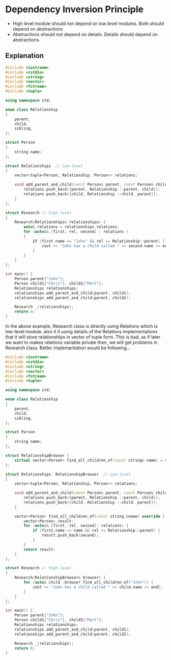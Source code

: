 # Dependency Inversion Principle
-  High level module should not depend on low level modules. Both should depend on abstractions 
-  Abstractions should not depend on details. Details should depend on abstractions.

## Explanation
```c++
#include <iostream>
#include <cstdio>
#include <string>
#include <vector>
#include <fstream>
#include <tuple>

using namespace std;

enum class Relationship
{
    parent,
    child,
    sibling,
};

struct Person
{
    string name;
};

struct Relationships  // Low-level
{
    vector<tuple<Person, Relationship, Person>> relations;

    void add_parent_and_child(const Person& parent, const Person& child) {
        relations.push_back({parent, Relationship ::parent, child});
        relations.push_back({child, Relationship ::child, parent});
    }
};

struct Research // high-level
{
    Research(Relationships& relationships) {
        auto& relations = relationships.relations;
        for (auto&& [first, rel, second] : relations )
        {
            if (first.name == "John" && rel == Relationship::parent) {
                cout << "John has a child called " << second.name << endl;
            }
        }
    }
};

int main() {
    Person parent{"John"};
    Person child1{"Chris"}, child2{"Matt"};
    Relationships relationships;
    relationships.add_parent_and_child(parent, child1);
    relationships.add_parent_and_child(parent, child2);

    Research _(relationships);
    return 0;
}
```
In the above example, Research class is directly using Relations which is low-level module. also it it using details of the Relations implementations that it will store relationships in vector of tuple form. This is bad, as if later we want to makes relations variable private then, we will get problems in Research class. Better implementation would be following...

```c++
#include <iostream>
#include <cstdio>
#include <string>
#include <vector>
#include <fstream>
#include <tuple>

using namespace std;

enum class Relationship
{
    parent,
    child,
    sibling,
};

struct Person
{
    string name;
};

struct RelationshipBrowser {
    virtual vector<Person> find_all_children_of(const string& name) = 0;
};

struct Relationships: RelationshipBrowser  // Low-level
{
    vector<tuple<Person, Relationship, Person>> relations;

    void add_parent_and_child(const Person& parent, const Person& child) {
        relations.push_back({parent, Relationship ::parent, child});
        relations.push_back({child, Relationship ::child, parent});
    }

    vector<Person> find_all_children_of(const string &name) override {
        vector<Person> result;
        for (auto&& [first, rel, second]: relations) {
            if (first.name == name && rel == Relationship::parent) {
                result.push_back(second);
            }
        }
        return result;
    }
};

struct Research // high-level
{
    Research(RelationshipBrowser& browser) {
        for (auto& child :browser.find_all_children_of("John")) {
            cout << "John has a child called " << child.name << endl;
        }
    }
};

int main() {
    Person parent{"John"};
    Person child1{"Chris"}, child2{"Matt"};
    Relationships relationships;
    relationships.add_parent_and_child(parent, child1);
    relationships.add_parent_and_child(parent, child2);

    Research _(relationships);
    return 0;
}
```
